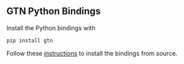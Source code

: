 ## GTN Python Bindings

Install the Python bindings with

```
pip install gtn
```

Follow these [instructions](../../README.md#python-bindings-from-source) to
install the bindings from source.
